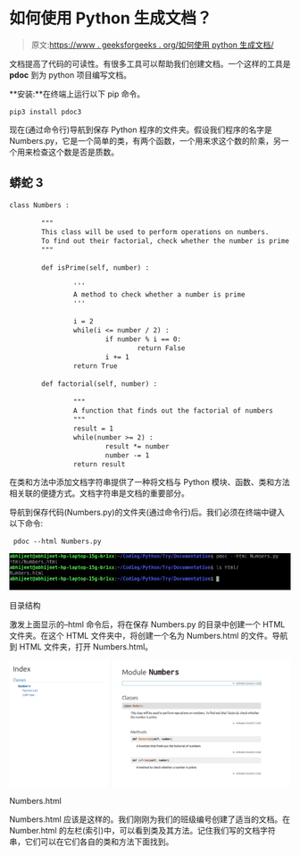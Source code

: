 # 如何使用 Python 生成文档？

> 原文:[https://www . geeksforgeeks . org/如何使用 python 生成文档/](https://www.geeksforgeeks.org/how-to-generate-a-documentation-using-python/)

文档提高了代码的可读性。有很多工具可以帮助我们创建文档。一个这样的工具是 **pdoc** 到为 python 项目编写文档。

**安装:**在终端上运行以下 pip 命令。

```
pip3 install pdoc3

```

现在(通过命令行)导航到保存 Python 程序的文件夹。假设我们程序的名字是 Numbers.py，它是一个简单的类，有两个函数，一个用来求这个数的阶乘，另一个用来检查这个数是否是质数。

## 蟒蛇 3

```
class Numbers :

        """
        This class will be used to perform operations on numbers.
        To find out their factorial, check whether the number is prime
        """

        def isPrime(self, number) :

                '''
                A method to check whether a number is prime
                '''

                i = 2
                while(i <= number / 2) :
                        if number % i == 0:
                                return False
                        i += 1
                return True

        def factorial(self, number) :

                """
                A function that finds out the factorial of numbers
                """
                result = 1
                while(number >= 2) :
                        result *= number
                        number -= 1
                return result
```

在类和方法中添加文档字符串提供了一种将文档与 Python 模块、函数、类和方法相关联的便捷方式。文档字符串是文档的重要部分。

导航到保存代码(Numbers.py)的文件夹(通过命令行)后。我们必须在终端中键入以下命令:

```
 pdoc --html Numbers.py

```

![](img/4685db1fda19f62f0de462647b5466bf.png)

目录结构

激发上面显示的–html 命令后，将在保存 Numbers.py 的目录中创建一个 HTML 文件夹。在这个 HTML 文件夹中，将创建一个名为 Numbers.html 的文件。导航到 HTML 文件夹，打开 Numbers.html。

![](img/3636c49c29e60ce59b9c66cd1986a9a2.png)

Numbers.html

Numbers.html 应该是这样的。我们刚刚为我们的班级编号创建了适当的文档。在 Number.html 的左栏(索引)中，可以看到类及其方法。记住我们写的文档字符串，它们可以在它们各自的类和方法下面找到。